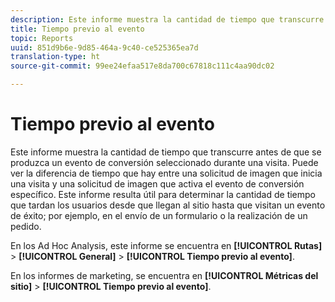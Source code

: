 ```yaml
---
description: Este informe muestra la cantidad de tiempo que transcurre antes de que se produzca un evento de conversión seleccionado durante una visita. Puede ver la diferencia de tiempo que hay entre una solicitud de imagen que inicia una visita y una solicitud de imagen que activa el evento de conversión específico. Este informe resulta útil para determinar la cantidad de tiempo que tardan los usuarios desde que llegan al sitio hasta que visitan un evento de éxito; por ejemplo, en el envío de un formulario o la realización de un pedido.
title: Tiempo previo al evento
topic: Reports
uuid: 851d9b6e-9d85-464a-9c40-ce525365ea7d
translation-type: ht
source-git-commit: 99ee24efaa517e8da700c67818c111c4aa90dc02

---
```



# Tiempo previo al evento

Este informe muestra la cantidad de tiempo que transcurre antes de que se produzca un evento de conversión seleccionado durante una visita. Puede ver la diferencia de tiempo que hay entre una solicitud de imagen que inicia una visita y una solicitud de imagen que activa el evento de conversión específico. Este informe resulta útil para determinar la cantidad de tiempo que tardan los usuarios desde que llegan al sitio hasta que visitan un evento de éxito; por ejemplo, en el envío de un formulario o la realización de un pedido.

En los Ad Hoc Analysis, este informe se encuentra en **[!UICONTROL Rutas]** > **[!UICONTROL General]** > **[!UICONTROL Tiempo previo al evento]**.

En los informes de marketing, se encuentra en **[!UICONTROL Métricas del sitio]** > **[!UICONTROL Tiempo previo al evento]**.
